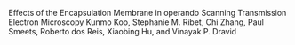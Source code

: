 Effects of the Encapsulation Membrane in operando Scanning Transmission Electron Microscopy 
Kunmo Koo, Stephanie M. Ribet, Chi Zhang, Paul Smeets, Roberto dos Reis, Xiaobing Hu, and Vinayak P. Dravid

